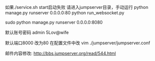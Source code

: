 如果./service.sh start启动失败 
请进入jumpserver目录，手动运行 
python manage.py runserver 0.0.0.0:80 
python run_websocket.py



sudo python manage.py runserver 0.0.0.0:8080


默认账号密码 admin 5Lov@wife


默认端口8000 改为80  在配置文件中改 
vim  ./jumpserver/jumpserver.conf



邮件内容修改:
http://bbs.jumpserver.org/read/544.html